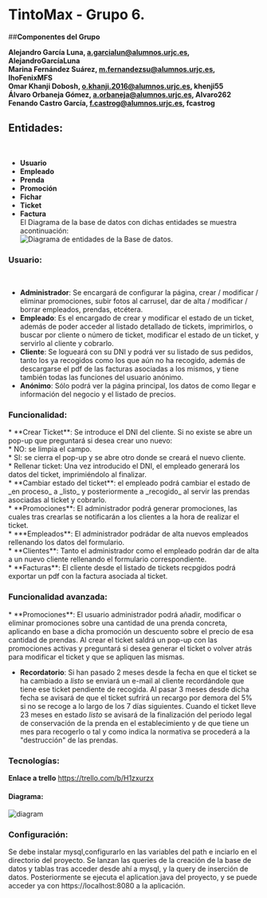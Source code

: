 # TintoMax - Grupo 6.
##**Componentes del Grupo**<p>
**Alejandro García Luna, a.garcialun@alumnos.urjc.es, AlejandroGarcíaLuna**</br>
**Marina Fernández Suárez, m.fernandezsu@alumnos.urjc.es, IhoFenixMFS**</br>
**Omar Khanji Dobosh, o.khanji.2016@alumnos.urjc.es, khenji55**</br>
**Álvaro Orbaneja Gómez, a.orbaneja@alumnos.urjc.es, Alvaro262**</br>
**Fenando Castro García, f.castrog@alumnos.urjc.es, fcastrog**</br>
<h2>Entidades:</h2> </br>

* **Usuario** </br>
* **Empleado** </br>
* **Prenda** </br>
* **Promoción** </br>
* **Fichar** </br>
* **Ticket** </br>
* **Factura** </br>
El Diagrama de la base de datos con dichas entidades se muestra acontinuación:</br>
![Diagrama de entidades de la Base de datos.](https://github.com/IhoFenixMFS/TintoMax/blob/master/d%20bd.jpg)

<h3>Usuario:</h3></br>

* **Administrador**: Se encargará de configurar la página, crear / modificar / eliminar promociones, subir fotos al carrusel, dar de alta / modificar / borrar empleados, prendas, etcétera.      </br>
* **Empleado**: Es el encargado de crear y modificar el estado de un ticket, además de poder acceder al listado detallado de tickets, imprimirlos, o buscar por cliente o número de ticket, modificar el estado de un ticket, y servirlo al cliente y cobrarlo. </br>
* **Cliente**: Se logueará con su DNI y podrá ver su listado de sus pedidos, tanto los ya recogidos como los que aún no ha recogido, además de descargarse el pdf de las facturas asociadas a los mismos, y tiene también todas las funciones del usuario anónimo.</br>
* **Anónimo**: Sólo podrá ver la página principal, los datos de como llegar e información del negocio y el listado de precios.</br>

<h3>Funcionalidad:</h3>
 *  **Crear Ticket**: Se introduce el DNI del cliente. Si no existe se abre un pop-up que preguntará si desea crear uno nuevo:</br>
     * NO: se limpia el campo.</br>
     * SI: se cierra el pop-up y se abre otro donde se creará el nuevo cliente.</br>
     * Rellenar ticket: Una vez introducido el DNI, el empleado generará los datos del ticket, imprimiéndolo al finalizar.</br>
 *  **Cambiar estado del ticket**: el empleado podrá cambiar el estado de _en proceso_ a _listo_ y posteriormente a _recogido_ al servir las prendas asociadas al ticket y cobrarlo. </br>
*  **Promociones**: El administrador podrá generar promociones, las cuales tras crearlas se notificarán a los clientes a la hora de realizar el ticket.</br>
*  ***Empleados**: El administrador podrádar de alta nuevos empleados rellenando los datos del formulario.</br>
*  **Clientes**: Tanto el administrador como el empleado podrán dar de alta a un nuevo cliente rellenando el formulario correspondiente. </br>
*  **Facturas**: El cliente desde el listado de tickets recpgidos podrá exportar un pdf con la factura asociada al ticket. </br>
 
<h3>Funcionalidad avanzada:</h3>
*  **Promociones**: El usuario administrador podrá añadir, modificar o eliminar promociones sobre una cantidad de una prenda concreta, aplicando en base a dicha promoción un descuento sobre el precio de esa cantidad de prendas. Al crear el ticket saldrá un pop-up con las promociones activas y preguntará si desea generar el ticket o volver atrás para modificar el ticket y que se apliquen las mismas. </br>

*  **Recordatorio**: Si han pasado 2 meses desde la fecha en que el ticket se ha cambiado a _listo_ se enviará un e-mail al cliente recordándole que tiene ese ticket pendiente de recogida. Al pasar 3 meses desde dicha fecha se avisará de que el ticket sufrirá un recargo por demora del 5% si no se recoge a lo largo de los 7 días siguientes. Cuando el ticket lleve 23 meses en estado _listo_ se avisará de la finalización del periodo legal de conservación de la prenda en el establecimiento y de que tiene un mes para recogerlo o tal y como indica la normativa se procederá a la "destrucción" de las prendas.
  
  <h3>Tecnologías:</h3>
  
 **Enlace a trello** https://trello.com/b/H1zxurzx
 
 <h4>Diagrama:</h4>
  
![diagram](https://user-images.githubusercontent.com/12202594/35738061-f6ddb7e0-082d-11e8-9ce4-cbcc76db0c09.png)


<h3>Configuración:</h3>

Se debe instalar mysql,configurarlo en las variables del path e inciarlo en el directorio del proyecto. Se lanzan las queries de la creación de la base de datos y tablas tras acceder desde ahí a mysql, y la query de inserción de datos. Posteriormente se ejecuta el aplication.java del proyecto, y se puede acceder ya con https://localhost:8080 a la aplicación.
